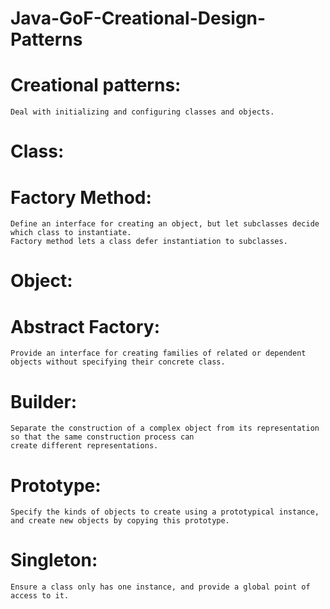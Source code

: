 # Java-GoF-Creational-Design-Patterns
# Creational patterns:
    Deal with initializing and configuring classes and objects.
# Class:
  # Factory Method:
    Define an interface for creating an object, but let subclasses decide which class to instantiate.  
    Factory method lets a class defer instantiation to subclasses.
# Object:
  # Abstract Factory:
    Provide an interface for creating families of related or dependent objects without specifying their concrete class.
  # Builder:
    Separate the construction of a complex object from its representation so that the same construction process can 
    create different representations.
  # Prototype:
    Specify the kinds of objects to create using a prototypical instance, and create new objects by copying this prototype.
  # Singleton:
    Ensure a class only has one instance, and provide a global point of access to it.

